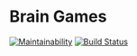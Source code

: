 # Brain Games

[![Maintainability](https://api.codeclimate.com/v1/badges/4dfd061bcce88c22c010/maintainability)](https://codeclimate.com/github/Graph1589/project-lvl1-s508/maintainability)
[![Build Status](https://travis-ci.org/Graph1589/project-lvl1-s508.svg?branch=master)](https://travis-ci.org/Graph1589/project-lvl1-s508)
